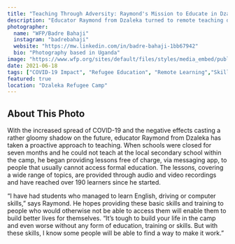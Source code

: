 ```yaml
---
title: "Teaching Through Adversity: Raymond's Mission to Educate in Dzaleka"
description: "Educator Raymond from Dzaleka turned to remote teaching during COVID-19, offering free lessons via messaging apps. His efforts empower over 190 learners with vital skills, building hope for brighter futures."
photographer:
  name: "WFP/Badre Bahaji"
  instagram: "badrebahaji"
  website: "https://mw.linkedin.com/in/badre-bahaji-1bb67942"
  bio: "Photography based in Uganda"
image: "https://www.wfp.org/sites/default/files/styles/media_embed/public/2021-06/Malawi%203.jpg?itok=tOF0B9cB"
date: 2021-06-18
tags: ["COVID-19 Impact", "Refugee Education", "Remote Learning","Skills Training"]
featured: true
location: "Dzaleka Refugee Camp"
---
```


## About This Photo

With the increased spread of COVID-19 and the negative effects casting a rather gloomy shadow on the future, educator Raymond from Dzaleka has taken a proactive approach to teaching. When schools were closed for seven months and he could not teach at the local secondary school within the camp, he began providing lessons free of charge, via messaging app, to people that usually cannot access formal education. The lessons, covering a wide range of topics, are provided through audio and video recordings and have reached over 190 learners since he started. 

“I have had students who managed to learn English, driving or computer skills,” says Raymond. He hopes providing these basic skills and training to people who would otherwise not be able to access them will enable them to build better lives for themselves. “It’s tough to build your life in the camp and even worse without any form of education, training or skills. But with these skills, I know some people will be able to find a way to make it work.”